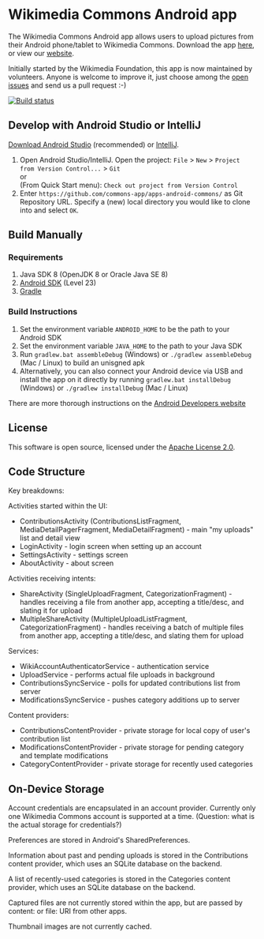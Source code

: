 # Wikimedia Commons Android app

The Wikimedia Commons Android app allows users to upload pictures from their Android phone/tablet to Wikimedia Commons. Download the app [here][8], or view our [website][9].

Initially started by the Wikimedia Foundation, this app is now maintained by volunteers. Anyone is welcome to improve it, just choose among the [open issues](https://github.com/commons-app/apps-android-commons/issues) and send us a pull request :-) 

[![Build status](https://api.travis-ci.org/commons-app/apps-android-commons.svg)](https://travis-ci.org/commons-app/apps-android-commons)

## Develop with Android Studio or IntelliJ ##

[Download Android Studio][1] (recommended) or [IntelliJ][2].

1. Open Android Studio/IntelliJ. Open the project:
	``File`` > ``New`` > ``Project from Version Control...`` > ``Git``  
	or  
	(From Quick Start menu): ``Check out project from Version Control``
2. Enter ``https://github.com/commons-app/apps-android-commons/`` as Git Repository URL. Specify a (new) local directory you would like to clone into and select ``OK``.

## Build Manually ##

### Requirements ###

1. Java SDK 8 (OpenJDK 8 or Oracle Java SE 8)
2. [Android SDK][3] (Level 23)
3. [Gradle][4]

### Build Instructions ###

1. Set the environment variable `ANDROID_HOME` to be the path to your Android SDK
2. Set the environment variable `JAVA_HOME` to the path to your Java SDK
3. Run `gradlew.bat assembleDebug` (Windows) or `./gradlew assembleDebug` (Mac / Linux) to build an unisgned apk
4. Alternatively, you can also connect your Android device via USB and install the app on it directly by running `gradlew.bat installDebug` (Windows) or `./gradlew installDebug` (Mac / Linux)

There are more thorough instructions on the [Android Developers website][5]

## License ##

This software is open source, licensed under the [Apache License 2.0][6].

## Code Structure ##

Key breakdowns:

Activities started within the UI:
* ContributionsActivity (ContributionsListFragment, MediaDetailPagerFragment, MediaDetailFragment) - main "my uploads" list and detail view
* LoginActivity - login screen when setting up an account
* SettingsActivity - settings screen
* AboutActivity - about screen

Activities receiving intents:
* ShareActivity (SingleUploadFragment, CategorizationFragment) - handles receiving a file from another app, accepting a title/desc, and slating it for upload
* MultipleShareActivity (MultipleUploadListFragment, CategorizationFragment) - handles receiving a batch of multiple files from another app, accepting a title/desc, and slating them for upload

Services:
* WikiAccountAuthenticatorService - authentication service
* UploadService - performs actual file uploads in background
* ContributionsSyncService - polls for updated contributions list from server
* ModificationsSyncService - pushes category additions up to server

Content providers:
* ContributionsContentProvider - private storage for local copy of user's contribution list
* ModificationsContentProvider - private storage for pending category and template modifications
* CategoryContentProvider - private storage for recently used categories


## On-Device Storage ##

Account credentials are encapsulated in an account provider. Currently only one Wikimedia Commons account is supported at a time. (Question: what is the actual storage for credentials?)

Preferences are stored in Android's SharedPreferences.

Information about past and pending uploads is stored in the Contributions content provider, which uses an SQLite database on the backend.

A list of recently-used categories is stored in the Categories content provider, which uses an SQLite database on the backend.

Captured files are not currently stored within the app, but are passed by content: or file: URI from other apps.

Thumbnail images are not currently cached.


[1]: https://developer.android.com/studio/index.html
[2]: http://www.jetbrains.com/idea/download/index.html
[3]: https://developer.android.com/sdk/index.html
[4]: http://gradle.org/gradle-download/
[5]: https://developer.android.com/studio/build/building-cmdline.html
[6]: https://www.apache.org/licenses/LICENSE-2.0
[7]: https://github.com/commons-app/apps-android-commons/issues
[8]: https://play.google.com/store/apps/details?id=fr.free.nrw.commons
[9]: https://commons-app.github.io/

